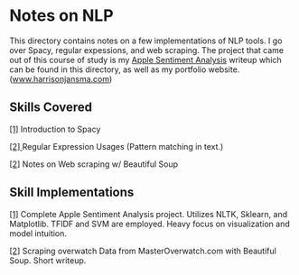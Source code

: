 # Notes on NLP

This directory contains notes on a few implementations of NLP tools. I go over Spacy, regular expessions, and web scraping. The project that came out of this course of study is my <a href="http://www.harrisonjansma.com/apple.html">Apple Sentiment Analysis</a> writeup which can be found in this directory, as well as my portfolio website. (www.harrisonjansma.com)

## Skills Covered

<a href="https://github.com/harrisonjansma/ML-Notes/blob/master/NLP/Spacy/Introduction%20to%20Spacy%20--%20From%20Website.ipynb"> [1]</a> Introduction to Spacy 

<a href="https://github.com/harrisonjansma/ML-Notes/blob/master/NLP/WebScrapeRegex/Regular%20Expressions.ipynb"> [2] </a> Regular Expression Usages (Pattern matching in text.)

<a href="https://github.com/harrisonjansma/ML-Notes/blob/master/NLP/WebScrapeRegex/Web_Scraping.ipynb">[2]</a> Notes on Web scraping w/ Beautiful Soup

## Skill Implementations



<a href="https://github.com/harrisonjansma/ML-Notes/blob/master/NLP/Apple_Sentiment_Analysis.ipynb">[1]</a> Complete Apple Sentiment Analysis project. Utilizes NLTK, Sklearn, and Matplotlib. TFIDF and SVM are employed. Heavy focus on visualization and model intuition.

<a href="https://github.com/harrisonjansma/ML-Notes/blob/master/NLP/WebScrapeRegex/overwatch_web_scraping.ipynb">[2]</a> Scraping overwatch Data from MasterOverwatch.com with Beautiful Soup. Short writeup.
